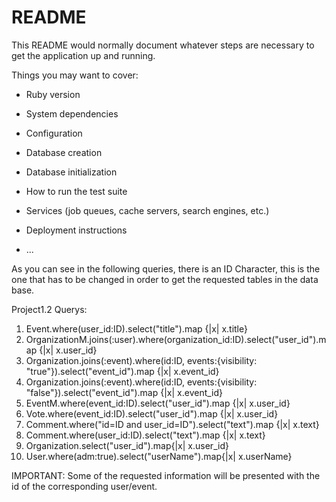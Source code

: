 # README

This README would normally document whatever steps are necessary to get the
application up and running.

Things you may want to cover:

* Ruby version

* System dependencies

* Configuration

* Database creation

* Database initialization

* How to run the test suite

* Services (job queues, cache servers, search engines, etc.)

* Deployment instructions

* ...

As you can see in the following queries, there is an ID Character, this is the one that has to be changed in order to get the requested tables in the data base.

Project1.2 Querys:
1. Event.where(user_id:ID).select("title").map {|x| x.title}
2. OrganizationM.joins(:user).where(organization_id:ID).select("user_id").map {|x| x.user_id}
3. Organization.joins(:event).where(id:ID, events:{visibility: "true"}).select("event_id").map {|x| x.event_id}
4. Organization.joins(:event).where(id:ID, events:{visibility: "false"}).select("event_id").map {|x| x.event_id}
5. EventM.where(event_id:ID).select("user_id").map {|x| x.user_id}
6. Vote.where(event_id:ID).select("user_id").map {|x| x.user_id}
7. Comment.where("id=ID and user_id=ID").select("text").map {|x| x.text}
8. Comment.where(user_id:ID).select("text").map {|x| x.text}
9. Organization.select("user_id").map{|x| x.user_id}
10. User.where(adm:true).select("userName").map{|x| x.userName}

IMPORTANT:
Some of the requested information will be presented with the id of the corresponding user/event.
